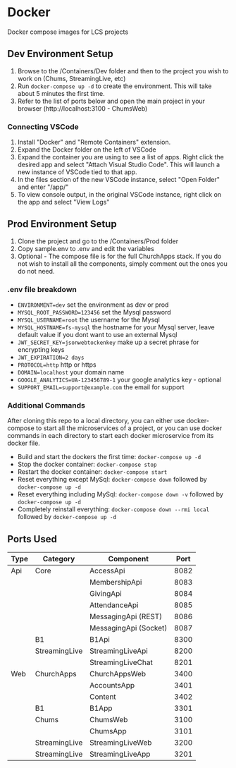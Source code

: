 # Docker
Docker compose images for LCS projects

## Dev Environment Setup
1. Browse to the /Containers/Dev folder and then to the project you wish to work on (Chums, StreamingLive, etc)
2. Run `docker-compose up -d` to create the environment.  This will take about 5 minutes the first time.
3. Refer to the list of ports below and open the main project in your browser (http://localhost:3100 - ChumsWeb)

### Connecting VSCode
1. Install "Docker" and "Remote Containers" extension.
2. Expand the Docker folder on the left of VSCode
3. Expand the container you are using to see a list of apps.  Right click the desired app and select "Attach Visual Studio Code".  This will launch a new instance of VSCode tied to that app.
4. In the files section of the new VSCode instance, select "Open Folder" and enter "/app/"
5. To view console output, in the original VSCode instance, right click on the app and select "View Logs"


## Prod Environment Setup
1. Clone the project and go to the /Containers/Prod folder
2. Copy sample.env to .env and edit the variables
3. Optional - The compose file is for the full ChurchApps stack.  If you do not wish to install all the components, simply comment out the ones you do not need.

### .env file breakdown

* `ENVIRONMENT=dev` set the environment as dev or prod
* `MYSQL_ROOT_PASSWORD=123456` set the Mysql password
* `MYSQL_USERNAME=root` the username for the Mysql
* `MYSQL_HOSTNAME=fs-mysql` the hostname for your Mysql server, leave default value if you dont want to use an external Mysql
* `JWT_SECRET_KEY=jsonwebtockenkey` make up a secret phrase for encrypting keys
* `JWT_EXPIRATION=2 days`
* `PROTOCOL=http` http or https
* `DOMAIN=localhost`  your domain name
* `GOOGLE_ANALYTICS=UA-123456789-1` your google analytics key - optional
* `SUPPORT_EMAIL=support@example.com` the email for support


### Additional Commands
After cloning this repo to a local directory, you can either use docker-compose to start all the microservices of a project, or you can use docker commands in each directory to start each docker microservice from its docker file.

* Build and start the dockers the first time: `docker-compose up -d`
* Stop the docker container: `docker-compose stop`
* Restart the docker container: `docker-compose start`
* Reset everything except MySql: `docker-compose down` followed by `docker-compose up -d`
* Reset everything including MySql: `docker-compose down -v` followed by `docker-compose up -d`
* Completely reinstall everything: `docker-compose down --rmi local` followed by `docker-compose up -d`

## Ports Used
|Type|Category|Component|Port|
|---|---|---|---|
|Api|Core|AccessApi|8082|
|||MembershipApi|8083|
|||GivingApi|8084|
|||AttendanceApi|8085|
|||MessagingApi (REST)|8086|
|||MessagingApi (Socket)|8087|
||B1|B1Api|8300|
||StreamingLive|StreamingLiveApi|8200|
|||StreamingLiveChat|8201|
|Web|ChurchApps|ChurchAppsWeb|3400|
|||AccountsApp|3401|
|||Content|3402|
||B1|B1App|3301|
||Chums|ChumsWeb|3100|
|||ChumsApp|3101|
||StreamingLive|StreamingLiveWeb|3200|
||StreamingLive|StreamingLiveApp|3201|
